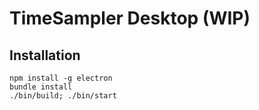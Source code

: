 # TimeSampler Desktop (WIP)

## Installation

```
npm install -g electron
bundle install
./bin/build; ./bin/start
```
